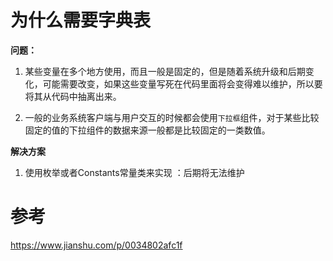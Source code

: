 # 为什么需要字典表

**问题：**

1. 某些变量在多个地方使用，而且一般是固定的，但是随着系统升级和后期变化，可能需要改变，如果这些变量写死在代码里面将会变得难以维护，所以要将其从代码中抽离出来。

2. 一般的业务系统客户端与用户交互的时候都会使用`下拉框`组件，对于某些比较固定的值的下拉组件的数据来源一般都是比较固定的一类数值。



**解决方案**

1. 使用枚举或者Constants常量类来实现 ：后期将无法维护







# 参考

https://www.jianshu.com/p/0034802afc1f

